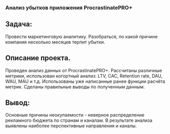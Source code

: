 ### Анализ убытков приложения ProcrastinatePRO+
## Задача:
Провести маркетинговую аналитику. Разобраться, по какой причине компания несколько месяцев терпит убытки.
## Описание проекта.
Проведен анализ данных от ProcrastinatePRO+.
Рассчитаны различные метрики, использован когортный анализ: LTV, CAC, Retention rate, DAU, WAU, MAU и т.д. Использованы уже написанные ранее функции расчёта метрик. Сделаны правильные выводы по полученным данным.
## Вывод:
Основные причины неокупаемости - неверное распределение рекламного бюджета по странам и каналам. В результате анализа выявлены наиболее перспективные направления и каналы.
